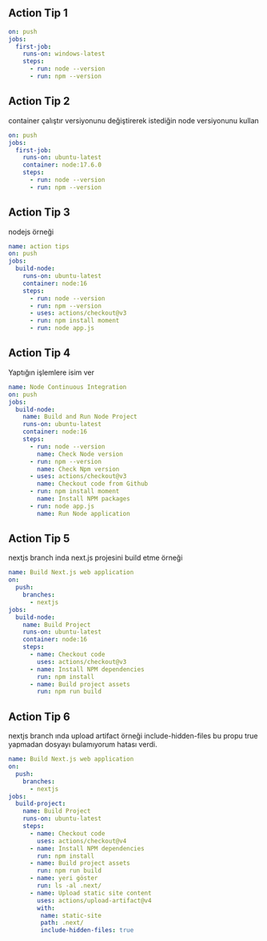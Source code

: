 ## Action Tip 1

```yaml
on: push
jobs: 
  first-job:
    runs-on: windows-latest
    steps:
      - run: node --version
      - run: npm --version
```


## Action Tip 2

container çalıştır versiyonunu değiştirerek istediğin node versiyonunu kullan

```yaml
on: push
jobs: 
  first-job:
    runs-on: ubuntu-latest
    container: node:17.6.0
    steps:
      - run: node --version
      - run: npm --version
```

## Action Tip 3

nodejs örneği 

```yaml
name: action tips
on: push
jobs: 
  build-node:
    runs-on: ubuntu-latest
    container: node:16
    steps:
      - run: node --version
      - run: npm --version
      - uses: actions/checkout@v3
      - run: npm install moment
      - run: node app.js
```

## Action Tip 4

Yaptığın işlemlere isim ver

```yaml
name: Node Continuous Integration
on: push
jobs: 
  build-node:
    name: Build and Run Node Project
    runs-on: ubuntu-latest
    container: node:16
    steps:
      - run: node --version
        name: Check Node version
      - run: npm --version
        name: Check Npm version
      - uses: actions/checkout@v3
        name: Checkout code from Github
      - run: npm install moment
        name: Install NPM packages
      - run: node app.js
        name: Run Node application
```

## Action Tip 5

nextjs branch inda next.js projesini build etme örneği

```yaml
name: Build Next.js web application
on: 
  push:
    branches:
      - nextjs
jobs: 
  build-node:
    name: Build Project
    runs-on: ubuntu-latest
    container: node:16
    steps:
      - name: Checkout code
        uses: actions/checkout@v3
      - name: Install NPM dependencies
        run: npm install
      - name: Build project assets
        run: npm run build
```

## Action Tip 6

nextjs branch ında upload artifact örneği  include-hidden-files bu propu true yapmadan dosyayı bulamıyorum hatası verdi.

```yaml
name: Build Next.js web application
on: 
  push:
    branches:
      - nextjs
jobs: 
  build-project:
    name: Build Project
    runs-on: ubuntu-latest
    steps:
      - name: Checkout code
        uses: actions/checkout@v4
      - name: Install NPM dependencies
        run: npm install
      - name: Build project assets
        run: npm run build
      - name: yeri göster
        run: ls -al .next/
      - name: Upload static site content
        uses: actions/upload-artifact@v4
        with:
         name: static-site
         path: .next/
         include-hidden-files: true
```

